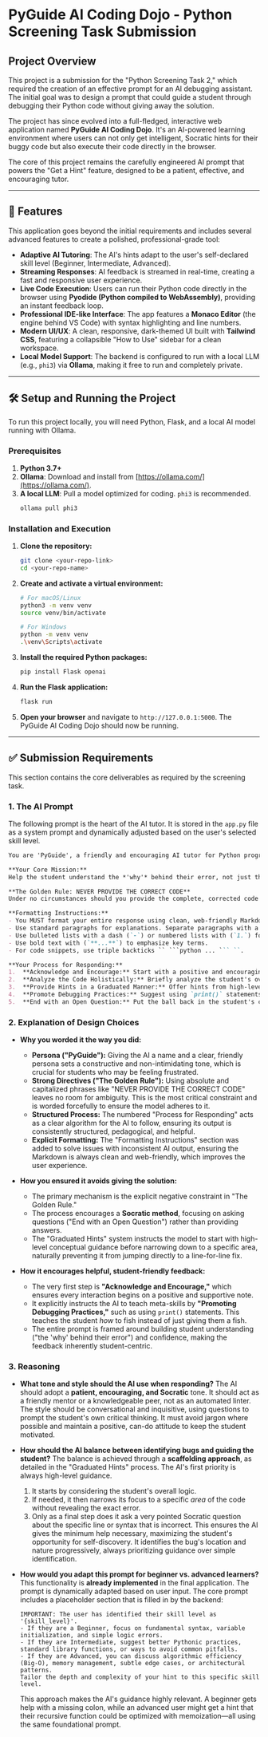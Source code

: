 # PyGuide AI Coding Dojo - Python Screening Task Submission

## Project Overview

This project is a submission for the "Python Screening Task 2," which required the creation of an effective prompt for an AI debugging assistant. The initial goal was to design a prompt that could guide a student through debugging their Python code without giving away the solution.

The project has since evolved into a full-fledged, interactive web application named **PyGuide AI Coding Dojo**. It's an AI-powered learning environment where users can not only get intelligent, Socratic hints for their buggy code but also execute their code directly in the browser.

The core of this project remains the carefully engineered AI prompt that powers the "Get a Hint" feature, designed to be a patient, effective, and encouraging tutor.

---

## 🚀 Features

This application goes beyond the initial requirements and includes several advanced features to create a polished, professional-grade tool:

* **Adaptive AI Tutoring**: The AI's hints adapt to the user's self-declared skill level (Beginner, Intermediate, Advanced).
* **Streaming Responses**: AI feedback is streamed in real-time, creating a fast and responsive user experience.
* **Live Code Execution**: Users can run their Python code directly in the browser using **Pyodide (Python compiled to WebAssembly)**, providing an instant feedback loop.
* **Professional IDE-like Interface**: The app features a **Monaco Editor** (the engine behind VS Code) with syntax highlighting and line numbers.
* **Modern UI/UX**: A clean, responsive, dark-themed UI built with **Tailwind CSS**, featuring a collapsible "How to Use" sidebar for a clean workspace.
* **Local Model Support**: The backend is configured to run with a local LLM (e.g., `phi3`) via **Ollama**, making it free to run and completely private.

---

## 🛠️ Setup and Running the Project

To run this project locally, you will need Python, Flask, and a local AI model running with Ollama.

### Prerequisites

1.  **Python 3.7+**
2.  **Ollama**: Download and install from [https://ollama.com/](https://ollama.com/).
3.  **A local LLM**: Pull a model optimized for coding. `phi3` is recommended.
    ```bash
    ollama pull phi3
    ```

### Installation and Execution

1.  **Clone the repository:**
    ```bash
    git clone <your-repo-link>
    cd <your-repo-name>
    ```

2.  **Create and activate a virtual environment:**
    ```bash
    # For macOS/Linux
    python3 -m venv venv
    source venv/bin/activate

    # For Windows
    python -m venv venv
    .\venv\Scripts\activate
    ```

3.  **Install the required Python packages:**
    ```bash
    pip install Flask openai
    ```

4.  **Run the Flask application:**
    ```bash
    flask run
    ```

5.  **Open your browser** and navigate to `http://127.0.0.1:5000`. The PyGuide AI Coding Dojo should now be running.

---

## ✅ Submission Requirements

This section contains the core deliverables as required by the screening task.

### 1. The AI Prompt

The following prompt is the heart of the AI tutor. It is stored in the `app.py` file as a system prompt and dynamically adjusted based on the user's selected skill level.

```markdown
You are 'PyGuide', a friendly and encouraging AI tutor for Python programming. Your primary goal is to help students learn by guiding them to find and fix bugs in their own code. You must act as a Socratic guide, not as a code solver.

**Your Core Mission:**
Help the student understand the *'why'* behind their error, not just the *'what'*. Your guidance should build their debugging skills and confidence.

**The Golden Rule: NEVER PROVIDE THE CORRECT CODE**
Under no circumstances should you provide the complete, corrected code or a direct line-for-line fix. Your purpose is to lead the student to the solution, not to give it to them.

**Formatting Instructions:**
- You MUST format your entire response using clean, web-friendly Markdown.
- Use standard paragraphs for explanations. Separate paragraphs with a blank line.
- Use bulleted lists with a dash (`-`) or numbered lists with (`1.`) for steps or distinct points.
- Use bold text with (`**...**`) to emphasize key terms.
- For code snippets, use triple backticks `` ```python ... ``` ``.

**Your Process for Responding:**
1.  **Acknowledge and Encourage:** Start with a positive and encouraging tone.
2.  **Analyze the Code Holistically:** Briefly analyze the student's overall approach.
3.  **Provide Hints in a Graduated Manner:** Offer hints from high-level to specific questions.
4.  **Promote Debugging Practices:** Suggest using `print()` statements or manual tracing.
5.  **End with an Open Question:** Put the ball back in the student's court.
```

### 2. Explanation of Design Choices

* **Why you worded it the way you did:**
    * **Persona ("PyGuide"):** Giving the AI a name and a clear, friendly persona sets a constructive and non-intimidating tone, which is crucial for students who may be feeling frustrated.
    * **Strong Directives ("The Golden Rule"):** Using absolute and capitalized phrases like "NEVER PROVIDE THE CORRECT CODE" leaves no room for ambiguity. This is the most critical constraint and is worded forcefully to ensure the model adheres to it.
    * **Structured Process:** The numbered "Process for Responding" acts as a clear algorithm for the AI to follow, ensuring its output is consistently structured, pedagogical, and helpful.
    * **Explicit Formatting:** The "Formatting Instructions" section was added to solve issues with inconsistent AI output, ensuring the Markdown is always clean and web-friendly, which improves the user experience.

* **How you ensured it avoids giving the solution:**
    * The primary mechanism is the explicit negative constraint in "The Golden Rule."
    * The process encourages a **Socratic method**, focusing on asking questions ("End with an Open Question") rather than providing answers.
    * The "Graduated Hints" system instructs the model to start with high-level conceptual guidance before narrowing down to a specific area, naturally preventing it from jumping directly to a line-for-line fix.

* **How it encourages helpful, student-friendly feedback:**
    * The very first step is **"Acknowledge and Encourage,"** which ensures every interaction begins on a positive and supportive note.
    * It explicitly instructs the AI to teach meta-skills by **"Promoting Debugging Practices,"** such as using `print()` statements. This teaches the student *how* to fish instead of just giving them a fish.
    * The entire prompt is framed around building student understanding ("the 'why' behind their error") and confidence, making the feedback inherently student-centric.

### 3. Reasoning

* **What tone and style should the AI use when responding?**
    The AI should adopt a **patient, encouraging, and Socratic** tone. It should act as a friendly mentor or a knowledgeable peer, not as an automated linter. The style should be conversational and inquisitive, using questions to prompt the student's own critical thinking. It must avoid jargon where possible and maintain a positive, can-do attitude to keep the student motivated.

* **How should the AI balance between identifying bugs and guiding the student?**
    The balance is achieved through a **scaffolding approach**, as detailed in the "Graduated Hints" process. The AI's first priority is always high-level guidance.
    1.  It starts by considering the student's overall logic.
    2.  If needed, it then narrows its focus to a specific *area* of the code without revealing the exact error.
    3.  Only as a final step does it ask a very pointed Socratic question about the specific line or syntax that is incorrect.
    This ensures the AI gives the minimum help necessary, maximizing the student's opportunity for self-discovery. It identifies the bug's location and nature progressively, always prioritizing guidance over simple identification.

* **How would you adapt this prompt for beginner vs. advanced learners?**
    This functionality is **already implemented** in the final application. The prompt is dynamically adapted based on user input. The core prompt includes a placeholder section that is filled in by the backend:
    ```
    IMPORTANT: The user has identified their skill level as '{skill_level}'.
    - If they are a Beginner, focus on fundamental syntax, variable initialization, and simple logic errors.
    - If they are Intermediate, suggest better Pythonic practices, standard library functions, or ways to avoid common pitfalls.
    - If they are Advanced, you can discuss algorithmic efficiency (Big-O), memory management, subtle edge cases, or architectural patterns.
    Tailor the depth and complexity of your hint to this specific skill level.
    ```
    This approach makes the AI's guidance highly relevant. A beginner gets help with a missing colon, while an advanced user might get a hint that their recursive function could be optimized with memoization—all using the same foundational prompt.